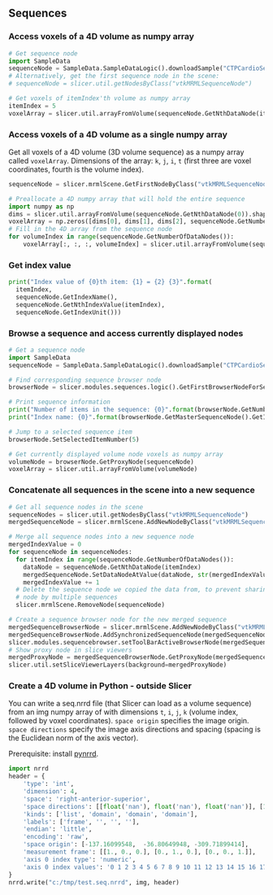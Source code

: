 ## Sequences

### Access voxels of a 4D volume as numpy array

```python
# Get sequence node
import SampleData
sequenceNode = SampleData.SampleDataLogic().downloadSample("CTPCardioSeq")
# Alternatively, get the first sequence node in the scene:
# sequenceNode = slicer.util.getNodesByClass("vtkMRMLSequenceNode")

# Get voxels of itemIndex'th volume as numpy array
itemIndex = 5
voxelArray = slicer.util.arrayFromVolume(sequenceNode.GetNthDataNode(itemIndex))
```

### Access voxels of a 4D volume as a single numpy array

Get all voxels of a 4D volume (3D volume sequence) as a numpy array called `voxelArray`. Dimensions of the array: `k`, `j`, `i`, `t` (first three are voxel coordinates, fourth is the volume index).

```python
sequenceNode = slicer.mrmlScene.GetFirstNodeByClass("vtkMRMLSequenceNode")

# Preallocate a 4D numpy array that will hold the entire sequence
import numpy as np
dims = slicer.util.arrayFromVolume(sequenceNode.GetNthDataNode(0)).shape
voxelArray = np.zeros([dims[0], dims[1], dims[2], sequenceNode.GetNumberOfDataNodes()])
# Fill in the 4D array from the sequence node
for volumeIndex in range(sequenceNode.GetNumberOfDataNodes()):
    voxelArray[:, :, :, volumeIndex] = slicer.util.arrayFromVolume(sequenceNode.GetNthDataNode(volumeIndex))
```

### Get index value

```python
print("Index value of {0}th item: {1} = {2} {3}".format(
  itemIndex,
  sequenceNode.GetIndexName(),
  sequenceNode.GetNthIndexValue(itemIndex),
  sequenceNode.GetIndexUnit()))
```

### Browse a sequence and access currently displayed nodes

```python
# Get a sequence node
import SampleData
sequenceNode = SampleData.SampleDataLogic().downloadSample("CTPCardioSeq")

# Find corresponding sequence browser node
browserNode = slicer.modules.sequences.logic().GetFirstBrowserNodeForSequenceNode(sequenceNode)

# Print sequence information
print("Number of items in the sequence: {0}".format(browserNode.GetNumberOfItems()))
print("Index name: {0}".format(browserNode.GetMasterSequenceNode().GetIndexName()))

# Jump to a selected sequence item
browserNode.SetSelectedItemNumber(5)

# Get currently displayed volume node voxels as numpy array
volumeNode = browserNode.GetProxyNode(sequenceNode)
voxelArray = slicer.util.arrayFromVolume(volumeNode)
```

### Concatenate all sequences in the scene into a new sequence

```python
# Get all sequence nodes in the scene
sequenceNodes = slicer.util.getNodesByClass("vtkMRMLSequenceNode")
mergedSequenceNode = slicer.mrmlScene.AddNewNodeByClass("vtkMRMLSequenceNode", "Merged sequence")

# Merge all sequence nodes into a new sequence node
mergedIndexValue = 0
for sequenceNode in sequenceNodes:
  for itemIndex in range(sequenceNode.GetNumberOfDataNodes()):
    dataNode = sequenceNode.GetNthDataNode(itemIndex)
    mergedSequenceNode.SetDataNodeAtValue(dataNode, str(mergedIndexValue))
    mergedIndexValue += 1
  # Delete the sequence node we copied the data from, to prevent sharing of the same
  # node by multiple sequences
  slicer.mrmlScene.RemoveNode(sequenceNode)

# Create a sequence browser node for the new merged sequence
mergedSequenceBrowserNode = slicer.mrmlScene.AddNewNodeByClass("vtkMRMLSequenceBrowserNode", "Merged")
mergedSequenceBrowserNode.AddSynchronizedSequenceNode(mergedSequenceNode)
slicer.modules.sequencebrowser.setToolBarActiveBrowserNode(mergedSequenceBrowserNode)
# Show proxy node in slice viewers
mergedProxyNode = mergedSequenceBrowserNode.GetProxyNode(mergedSequenceNode)
slicer.util.setSliceViewerLayers(background=mergedProxyNode)
```

### Create a 4D volume in Python - outside Slicer

You can write a seq.nrrd file (that Slicer can load as a volume sequence) from an img numpy array of with dimensions `t`, `i`, `j`, `k` (volume index, followed by voxel coordinates). `space origin` specifies the image origin. `space directions` specify the image axis directions and spacing (spacing is the Euclidean norm of the axis vector). 

Prerequisite: install [pynrrd](https://pypi.org/project/pynrrd/).

```python
import nrrd
header = {
    'type': 'int',
    'dimension': 4,
    'space': 'right-anterior-superior',
    'space directions': [[float('nan'), float('nan'), float('nan')], [1.953125, 0., 0.], [0., 1.953125, 0.], [0., 0., 1.953125]],
    'kinds': ['list', 'domain', 'domain', 'domain'],
    'labels': ['frame', '', '', ''], 
    'endian': 'little',
    'encoding': 'raw',
    'space origin': [-137.16099548,  -36.80649948, -309.71899414],
    'measurement frame': [[1., 0., 0.], [0., 1., 0.], [0., 0., 1.]],
    'axis 0 index type': 'numeric',
    'axis 0 index values': '0 1 2 3 4 5 6 7 8 9 10 11 12 13 14 15 16 17 18 19 20 21 22 23 24 25'
}
nrrd.write("c:/tmp/test.seq.nrrd", img, header)
```
